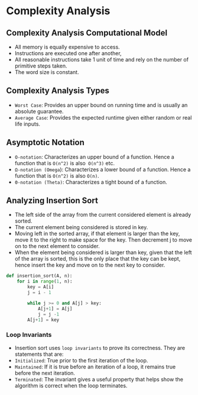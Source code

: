 # Complexity Analysis

## Complexity Analysis Computational Model
* All memory is equally expensive to access.
* Instructions are executed one after another,
* All reasonable instructions take 1 unit of time and rely on the number of primitive steps taken.
* The word size is constant.

## Complexity Analysis Types
* `Worst Case`: Provides an upper bound on running time and is usually an absolute guarantee.
* `Average Case`: Provides the expected runtime given either random or real life inputs.

## Asymptotic Notation
* `O-notation`: Characterizes an upper bound of a function. Hence a function that is `O(n^2)` is also` O(n^3)` etc.
* `Ω-notation (Omega`): Characterizes a lower bound of a function. Hence a function that is `O(n^2)` is also `O(n)`.
* `Θ-notation (Theta)`: Characterizes a tight bound of a function.

## Analyzing Insertion Sort
* The left side of the array from the current considered element is already sorted.
* The current element being considered is stored in key.
* Moving left in the sorted array, if that element is larger than the key, move it to the right to make space for the key. Then decrement j to move on to the next element to consider.
* When the element being considered is larger than key, given that the left of the array is sorted, this is the only place that the key can be kept, hence insert the key and move on to the next key to consider. 
```python
def insertion_sort(A, n):
    for i in range(1, n):
        key = A[i]
        j = i - 1

        while j >= 0 and A[j] > key:
            A[j+1] = A[j]
            j = j -1
        A[j+1] = key
```

### Loop Invariants
* Insertion sort uses `loop invariants` to prove its correctness. They are statements that are:
* `Initialized`: True prior to the first iteration of the loop.
* `Maintained`: If it is true before an iteration of a loop, it remains true before the next iteration.
* `Terminated`: The invariant gives a useful property that helps show the algorithm is correct when the loop terminates.